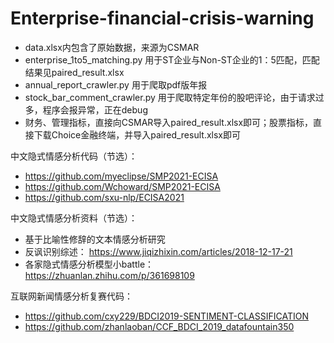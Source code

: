 # Enterprise-financial-crisis-warning
- data.xlsx内包含了原始数据，来源为CSMAR
- enterprise_1to5_matching.py 用于ST企业与Non-ST企业的1：5匹配，匹配结果见paired_result.xlsx
- annual_report_crawler.py 用于爬取pdf版年报
- stock_bar_comment_crawler.py 用于爬取特定年份的股吧评论，由于请求过多，程序会报异常，正在debug
- 财务、管理指标，直接向CSMAR导入paired_result.xlsx即可；股票指标，直接下载Choice金融终端，并导入paired_result.xlsx即可

中文隐式情感分析代码（节选）：
- https://github.com/myeclipse/SMP2021-ECISA
- https://github.com/Wchoward/SMP2021-ECISA
- https://github.com/sxu-nlp/ECISA2021

中文隐式情感分析资料（节选）：
- 基于比喻性修辞的文本情感分析研究
- 反讽识别综述： https://www.jiqizhixin.com/articles/2018-12-17-21
- 各家隐式情感分析模型小battle： https://zhuanlan.zhihu.com/p/361698109

互联网新闻情感分析复赛代码：
- https://github.com/cxy229/BDCI2019-SENTIMENT-CLASSIFICATION
- https://github.com/zhanlaoban/CCF_BDCI_2019_datafountain350

